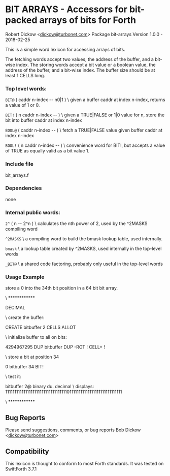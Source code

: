 BIT ARRAYS - Accessors for bit-packed arrays of bits for Forth
============================================
Robert Dickow <<dickow@turbonet.com>>
Package bit-arrays
Version 1.0.0 - 2018-02-25

This is a simple word lexicon for accessing arrays of bits. 

The fetching words accept two values, the address of the buffer, and a bit-wise index. The storing words accept a bit value or a boolean value, the address of the buffer, and a bit-wise index. The buffer size should be at least 1 CELLS long.

### Top level words:

`BIT@`  ( caddr n-index -- n0|1 ) \ given a buffer caddr at index n-index, returns a value of 1 or 0.

`BIT!`  ( n caddr n-index -- ) \ given a TRUE|FALSE or 1|0 value for n, store the bit into buffer caddr at index n-index 

`BOOL@` ( caddr n-index -- ) \ fetch a TRUE|FALSE value given buffer caddr at index n-index

`BOOL!` ( n caddr n-index -- ) \ convenience word for BIT!, but accepts a value of TRUE as equally valid as a bit value 1. 

### Include file

bit_arrays.f

### Dependencies

none

### Internal public words:

`2^`   ( n -- 2^n )   \ calculates the nth power of 2, used by the ^2MASKS compiling word

`^2MASKS` \ a  compiling word to build the bmask lookup table, used internally.

`bmask` \ a lookup table created by ^2MASKS, used internally in the top-level words

`_BIT@`  \ a shared code factoring, probably only useful in the top-level words 



### Usage Example

store a 0 into the 34th bit position in a 64 bit bit array.

\ ************

DECIMAL

\ create the buffer:

CREATE bitbuffer 2 CELLS ALLOT 

\ initialize buffer to all on bits:

4294967295 DUP bitbuffer DUP -ROT ! CELL+ !

\ store a bit at position 34

0 bitbuffer 34 BIT!

\ test it:

bitbuffer 2@ binary du. decimal \ displays: 1111111111111111111111111111111111011111111111111111111111111111

\ ************

## Bug Reports

Please send suggestions, comments, or bug reports Bob Dickow <<dickow@turbonet.com>>

## Compatibility

This lexicon is thought to conform to most Forth standards. It was tested on SwiftForth 3.7.1


